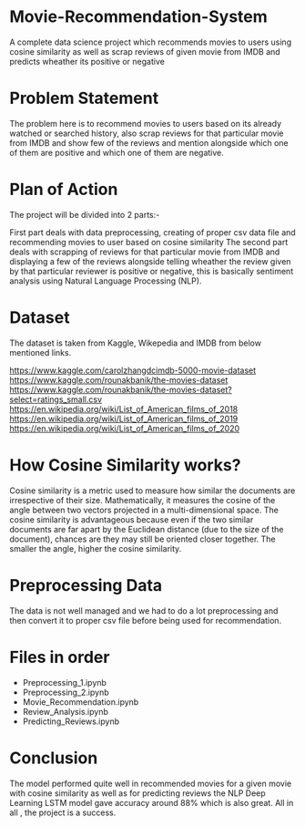 # Movie-Recommendation-System
A complete data science project which recommends movies to users using cosine similarity as well as scrap reviews of given movie from IMDB and predicts wheather its positive or negative


# Problem Statement

The problem here is to recommend movies to users based on its already watched or searched history, also scrap reviews for that particular movie from IMDB and show few of the reviews and mention alongside which one of them are positive and which one of them are negative.

# Plan of Action

The project will be divided into 2 parts:-

First part deals with data preprocessing, creating of proper csv data file and recommending movies to user based on cosine similarity
The second part deals with scrapping of reviews for that particular movie from IMDB and displaying a few of the reviews alongside telling wheather the review given by that particular reviewer is positive or negative, this is basically sentiment analysis using Natural Language Processing (NLP).

# Dataset

The dataset is taken from Kaggle, Wikepedia and IMDB from below mentioned links.

https://www.kaggle.com/carolzhangdcimdb-5000-movie-dataset
https://www.kaggle.com/rounakbanik/the-movies-dataset
https://www.kaggle.com/rounakbanik/the-movies-dataset?select=ratings_small.csv
https://en.wikipedia.org/wiki/List_of_American_films_of_2018
https://en.wikipedia.org/wiki/List_of_American_films_of_2019
https://en.wikipedia.org/wiki/List_of_American_films_of_2020

# How Cosine Similarity works?

Cosine similarity is a metric used to measure how similar the documents are irrespective of their size. Mathematically, it measures the cosine of the angle between two vectors projected in a multi-dimensional space. The cosine similarity is advantageous because even if the two similar documents are far apart by the Euclidean distance (due to the size of the document), chances are they may still be oriented closer together. The smaller the angle, higher the cosine similarity.

# Preprocessing Data

The data is not well managed and we had to do a lot preprocessing and then convert it to proper csv file before being used for recommendation.

# Files in order

* Preprocessing_1.ipynb
* Preprocessing_2.ipynb
* Movie_Recommendation.ipynb
* Review_Analysis.ipynb
* Predicting_Reviews.ipynb

# Conclusion

The model performed quite well in recommended movies for a given movie with cosine similarity as well as for predicting reviews the NLP Deep Learning LSTM model gave accuracy around 88% which is also great.
All in all , the project is a success.
